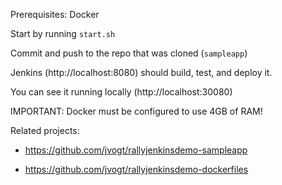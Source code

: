 Prerequisites: Docker

Start by running `start.sh`

Commit and push to the repo that was cloned (`sampleapp`)

Jenkins (http://localhost:8080) should build, test, and deploy it.

You can see it running locally (http://localhost:30080)

IMPORTANT: Docker must be configured to use 4GB of RAM!

Related projects:

* https://github.com/jvogt/rallyjenkinsdemo-sampleapp

* https://github.com/jvogt/rallyjenkinsdemo-dockerfiles
